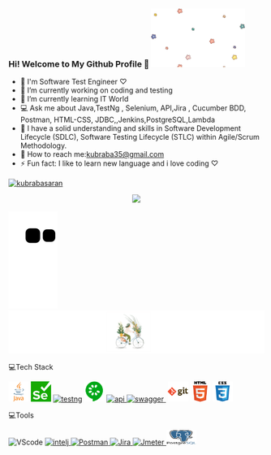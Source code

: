 ### Hi! Welcome to My Github Profile 👋 <img align=beside width=185 src="https://raw.githubusercontent.com/SenaYcdl/SenaYcdl/main/3f11b653258af68f56efa1e944388c6a.gif" />

 - 🎀 I'm Software Test Engineer ♡
- 🌺 I’m currently working on coding and testing
- 🌱  I’m currently learning IT World
- 💻 Ask me about Java,TestNg , Selenium, API,Jira , Cucumber BDD, Postman, HTML-CSS, JDBC,,Jenkins,PostgreSQL,Lambda
- 🌸 I have a solid understanding and skills in Software Development Lifecycle (SDLC), Software Testing Lifecycle (STLC) within Agile/Scrum Methodology. 
- 💌 How to reach me:kubraba35@gmail.com 
- ⚡ Fun fact: I like to learn new language and i love coding ♡




<p align="left">
<a href="https://www.linkedin.com/in/kubrabasaran/" target="blank"><img align="center" src="https://raw.githubusercontent.com/rahuldkjain/github-profile-readme-generator/master/src/images/icons/Social/linked-in-alt.svg" alt="kubrabasaran" height="40" width="40" /></a>







<p align="center">
      <img height="180em" src="https://github-readme-stats.vercel.app/api?username=Kubrabsrn&theme=material-palenight&show_icons=true&count_private=true)"/>
     </p>


![snake gif](https://github.com/SenaYcdl/SenaYcdl/blob/output/github-contribution-grid-snake.svg)
<img align=beside width=1520 src="https://raw.githubusercontent.com/NidaYucedal/NidaYucedal/main/54bd87584d4fb9e074778f9f95ba8387.gif" />



💻Tech Stack

<p align="left">
 
 
 <img height="40" width="40" src="https://raw.githubusercontent.com/github/explore/5b3600551e122a3277c2c5368af2ad5725ffa9a1/topics/java/java.png">
<img height="40" width="40" src="https://raw.githubusercontent.com/github/explore/5b3600551e122a3277c2c5368af2ad5725ffa9a1/topics/selenium/selenium.png">
<a href="https://testng.org/doc/" target="_blank"><img src="https://blogs.perficient.com/files/2014/08/TestNG.png" alt="testng" width="40" height="40" /></a>
<img src="https://github.com/devicons/devicon/blob/master/icons/cucumber/cucumber-plain.svg" title="Cucumber" alt="Cucumber" width="40" height="40"/>
<a href="https://www.api.com" target="_blank" rel="noreferrer"> <img src="https://encrypted-tbn0.gstatic.com/images?q=tbn:ANd9GcQFpswKqlwex1UtYOHT6cWIVsJ3dQfEg__lFQ&usqp=CAU" alt="api" width="40" height="40"/> </a>
<a href="https://swagger.io/" target="_blank" rel=”noopener”> <img src="https://encrypted-tbn0.gstatic.com/images?q=tbn:ANd9GcT2-qHhkU65OgRkaxFh1vRF4ycDfUOznjs7cEu5aXbMwWCYpNUMNPfDcL9Fox0a3_mbtAY&usqp=CAU" alt="swagger" width="40" height="40"/> </a>
<img height="40" width="40" src="https://raw.githubusercontent.com/github/explore/5b3600551e122a3277c2c5368af2ad5725ffa9a1/topics/git/git.png">
<img height="40" width="40" src="https://raw.githubusercontent.com/github/explore/5b3600551e122a3277c2c5368af2ad5725ffa9a1/topics/html/html.png">
<img src="https://raw.githubusercontent.com/devicons/devicon/master/icons/css3/css3-original-wordmark.svg" alt="css3" width="40" height="40" />
 
 


</p>


💻Tools

<p align="left >

<a href="https://www.vscode.com" target="_blank" rel="noreferrer"> <img src="https://media.githubusercontent.com/media/microsoft/vscode-docs/main/images/logo-stable.png" alt="VScode" width="30" height="30"/> </a>
<a href="https://www.intelj.com" target="_blank" rel="noreferrer"> <img src="https://encrypted-tbn0.gstatic.com/images?q=tbn:ANd9GcQak-N8W03mK25slV1lwM80i0y1obRPPJOaLA&usqp=CAU" alt="intelj" width="60" height="30"/> </a>
<a href="https://www.postman.com" target="_blank" rel="noreferrer"> <img src="https://www.semihduran.com/wp-content/uploads/2020/12/postman.jpg" alt="Postman" width="60" height="40"/> </a>
<a href="https://www.jira.com" target="_blank" rel="noreferrer"> <img src="https://yardimmasasi.atilim.edu.tr/images/atlassian-jira-logo-large.png" alt="Jira" width="60" height="30"/> </a>
<a href="https://www.jenkins.io/" target="_blank" rel="noreferrer"> <img src="https://media.bitdegree.org/storage/media/images/2018/11/jenkins-interview-questions-logo.png" alt="Jmeter" width="30" height="30"/> </a>
<a href="https://www.postgresql.org" target="_blank" rel="noreferrer"> <img src="https://raw.githubusercontent.com/devicons/devicon/master/icons/postgresql/postgresql-original-wordmark.svg" alt="postgresql" width="60" height="30"/> </a> <a href="https://www.selenium.dev" target="_blank" rel="noreferrer">
